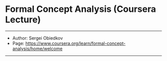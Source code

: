 # Formal Concept Analysis (Coursera Lecture)

---
- Author: Sergei Obiedkov
- Page: https://www.coursera.org/learn/formal-concept-analysis/home/welcome
---


